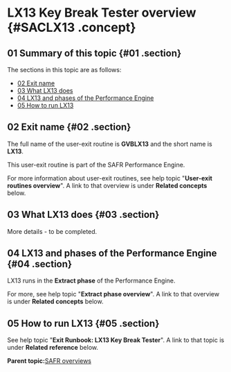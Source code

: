# LX13 Key Break Tester overview {#SACLX13 .concept}

## 01 Summary of this topic {#01 .section}

The sections in this topic are as follows:

-   [02 Exit name](SACLX13.md#02)
-   [03 What LX13 does](SACLX13.md#03)
-   [04 LX13 and phases of the Performance Engine](SACLX13.md#04)
-   [05 How to run LX13](SACLX13.md#05)

## 02 Exit name {#02 .section}

The full name of the user-exit routine is **GVBLX13** and the short name is **LX13**.

This user-exit routine is part of the SAFR Performance Engine.

For more information about user-exit routines, see help topic "**User-exit routines overview**". A link to that overview is under **Related concepts** below.

## 03 What LX13 does {#03 .section}

More details - to be completed.

## 04 LX13 and phases of the Performance Engine {#04 .section}

LX13 runs in the **Extract phase** of the Performance Engine.

For more, see help topic "**Extract phase overview**". A link to that overview is under **Related concepts** below.

## 05 How to run LX13 {#05 .section}

See help topic "**Exit Runbook: LX13 Key Break Tester**". A link to that topic is under **Related reference** below.

**Parent topic:**[SAFR overviews](../html/AAR450Overviews.md)

